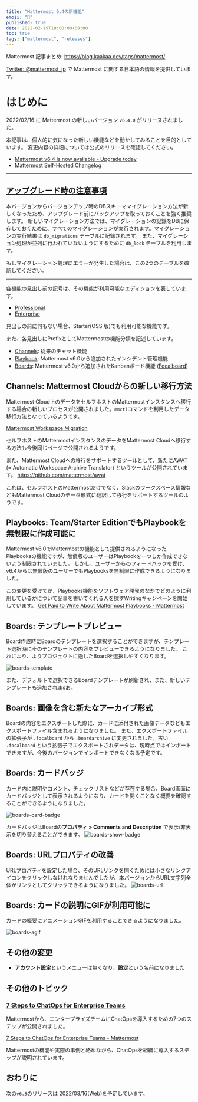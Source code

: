 ```yaml
---
title: "Mattermost 6.4の新機能"
emoji: "🎉"
published: true
date: 2022-02-19T18:00:00+09:00
toc: true
tags: ["mattermost", "releases"]
---
```

Mattermost 記事まとめ: https://blog.kaakaa.dev/tags/mattermost/

[Twitter: @mattermost_jp](https://twitter.com/mattermost_jp?lang=ja) で Mattermost に関する日本語の情報を提供しています。

# はじめに

2022/02/16 に Mattermost の新しいバージョン `v6.4.0` がリリースされました。  

本記事は、個人的に気になった新しい機能などを動かしてみることを目的としています。
変更内容の詳細については公式のリリースを確認してください。

- [Mattermost v6\.4 is now available \- Upgrade today](https://mattermost.com/blog/mattermost-v6-4-is-now-available/)
- [Mattermost Self\-Hosted Changelog](https://docs.mattermost.com/install/self-managed-changelog.html#release-v6-4-feature-release)

---

## [アップグレード時の注意事項](https://docs.mattermost.com/upgrade/important-upgrade-notes.html)

本バージョンからバージョンアップ時のDBスキーママイグレーション方法が新しくなったため、アップグレード前にバックアップを取っておくことを強く推奨します。
新しいマイグレーション方法では、マイグレーションの記録をDBに保存しておくために、すべてのマイグレーションが実行されます。マイグレーションの実行結果は `db_migrations` テーブルに記録されます。
また、マイグレーション処理が並列に行われていないようにするために `db_lock` テーブルを利用します。

もしマイグレーション処理にエラーが発生した場合は、この2つのテーブルを確認してください。

---

各機能の見出し前の記号は、その機能が利用可能なエディションを表しています。

- [Professional](https://mattermost.com/pricing/)
- [Enterprise](https://mattermost.com/pricing/)

見出しの前に何もない場合、Starter(OSS 版)でも利用可能な機能です。

また、各見出しにPrefixとしてMattermostの機能分類を記述しています。

- [Channels](https://docs.mattermost.com/guides/channels.html): 従来のチャット機能
- [Playbook](https://docs.mattermost.com/guides/playbooks.html): Mattermost v6.0から追加されたインシデント管理機能
- [Boards](https://docs.mattermost.com/guides/boards.html): Mattermost v6.0から追加されたKanbanボード機能 ([Focalboard](https://www.focalboard.com/))

## Channels: Mattermost Cloudからの新しい移行方法

Mattermost Cloud上のデータをセルフホストのMattermostインスタンスへ移行する場合の新しいプロセスが公開されました。`mmctl`コマンドを利用したデータ移行方法となっているようです。

[Mattermost Workspace Migration](https://docs.mattermost.com/manage/cloud-data-export.html)

セルフホストのMattermostインスタンスのデータをMattermost Cloudへ移行する方法も今後同じページで公開されるようです。

また、Mattermost Cloudへの移行をサポートするツールとして、新たにAWAT (= Automatic Workspace Archive Translator) というツールが公開されています。
https://github.com/mattermost/awat

これは、セルフホストのMattermostだけでなく、Slackのワークスペース情報などもMattermost Cloudのデータ形式に翻訳して移行をサポートするツールのようです。

## Playbooks: Team/Starter EditionでもPlaybookを無制限に作成可能に

Mattermost v6.0でMattermostの機能として提供されるようになったPlaybooksの機能ですが、無償版のユーザーはPlaybookを一つしか作成できないよう制限されていました。
しかし、ユーザーからのフィードバックを受け、v6.4からは無償版のユーザーでもPlaybooksを無制限に作成できるようになりました。

この変更を受けてか、Playbooks機能をソフトウェア開発のなかでどのように利用しているかについて記事を書いてくれる人を探すWritingキャンペーンを開始しています。
[Get Paid to Write About Mattermost Playbooks \- Mattermost](https://mattermost.com/blog/write-about-mattermost-playbooks/)

## Boards: テンプレートプレビュー

Board作成時にBoardのテンプレートを選択することができますが、テンプレート選択時にそのテンプレートの内容をプレビューできるようになりました。
これにより、よりプロジェクトに適したBoardを選択しやすくなります。

![boards-template](https://blog.kaakaa.dev/images/posts/mattermost/releases-6.4/boards-template.png)

また、デフォルトで選択できるBoardテンプレートが刷新され、また、新しいテンプレートも追加されまsあ。

## Boards: 画像を含む新たなアーカイブ形式

Boardの内容をエクスポートした際に、カードに添付された画像データなどもエクスポートファイル含まれるようになりました。
また、エクスポートファイルの拡張子が `.focalboard` から `.boardarchive` に変更されました。古い `.focalboard` という拡張子でエクスポートされデータは、現時点ではインポートできますが、今後のバージョンでインポートできなくなる予定です。

## Boards: カードバッジ

カード内に説明やコメント、チェックリストなどが存在する場合、Board画面にカードバッジとして表示されるようになり、カードを開くことなく概要を確認することができるようになりました。

![boards-card-badge](https://blog.kaakaa.dev/images/posts/mattermost/releases-6.3/boards-card-badge.png)

カードバッジはBoardの**プロパティ > Comments and Description** で表示/非表示を切り替えることができます。
![boards-show-badge](https://blog.kaakaa.dev/images/posts/mattermost/releases-6.3/boards-show-badge.png)

## Boards: URLプロパティの改善

URLプロパティを設定した場合、そのURLリンクを開くためには小さなリンクアイコンをクリックしなけれなりませんでしたが、本バージョンからURL文字列全体がリンクとしてクリックできるようになりました。
![boards-url](https://blog.kaakaa.dev/images/posts/mattermost/releases-6.3/boards-url.png)

## Boards: カードの説明にGIFが利用可能に

カードの概要にアニメーションGIFを利用することできるようになりました。

![boards-agif](https://blog.kaakaa.dev/images/posts/mattermost/releases-6.3/boards-agif.gif)

## その他の変更
* **アカウント設定**というメニューは無くなり、**設定**という名前になりました

## その他のトピック

### [7 Steps to ChatOps for Enterprise Teams](https://mattermost.com/chatops-guide/#)

Mattermostから、エンタープライズチームにChatOpsを導入するための7つのステップが公開されました。

[7 Steps to ChatOps for Enterprise Teams \- Mattermost](https://mattermost.com/chatops-guide/#step-6-build-smarter-bots-and-workflows)

Mattermostの機能や実際の事例と絡めながら、ChatOpsを組織に導入するステップが説明されています。

## おわりに
次の`v6.5`のリリースは 2022/03/16(Web)を予定しています。

